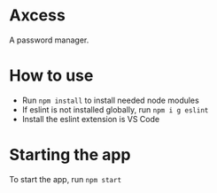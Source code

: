 # Axcess
A password manager.

# How to use
* Run `npm install` to install needed node modules
* If eslint is not installed globally, run `npm i g eslint`
* Install the eslint extension is VS Code

# Starting the app
To start the app, run `npm start`
